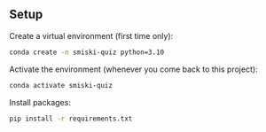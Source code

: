 ## Setup

Create a virtual environment (first time only):

```sh
conda create -n smiski-quiz python=3.10
```

Activate the environment (whenever you come back to this project):

```sh
conda activate smiski-quiz
```

Install packages:

```sh
pip install -r requirements.txt